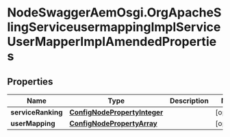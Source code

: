 # NodeSwaggerAemOsgi.OrgApacheSlingServiceusermappingImplServiceUserMapperImplAmendedProperties

## Properties

Name | Type | Description | Notes
------------ | ------------- | ------------- | -------------
**serviceRanking** | [**ConfigNodePropertyInteger**](ConfigNodePropertyInteger.md) |  | [optional] 
**userMapping** | [**ConfigNodePropertyArray**](ConfigNodePropertyArray.md) |  | [optional] 



